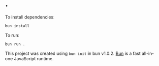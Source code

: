 # .

To install dependencies:

```bash
bun install
```

To run:

```bash
bun run .
```

This project was created using `bun init` in bun v1.0.2. [Bun](https://bun.sh) is a fast all-in-one JavaScript runtime.
